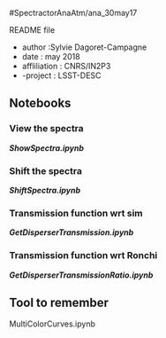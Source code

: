 #SpectractorAnaAtm/ana_30may17

README file

- author :Sylvie Dagoret-Campagne
- date : may 2018
- affliliation : CNRS/IN2P3
- -project : LSST-DESC

## Notebooks


### View the spectra
***ShowSpectra.ipynb***

### Shift the spectra
***ShiftSpectra.ipynb***

### Transmission function wrt sim

***GetDisperserTransmission.ipynb***

### Transmission function wrt Ronchi

***GetDisperserTransmissionRatio.ipynb***

			






## Tool to remember
MultiColorCurves.ipynb		
